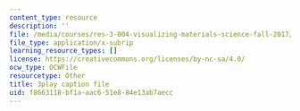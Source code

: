 ```yaml
---
content_type: resource
description: ''
file: /media/courses/res-3-004-visualizing-materials-science-fall-2017/f8663118bf1aaac651e884e13ab7aecc_pRmUADgEf98.srt
file_type: application/x-subrip
learning_resource_types: []
license: https://creativecommons.org/licenses/by-nc-sa/4.0/
ocw_type: OCWFile
resourcetype: Other
title: 3play caption file
uid: f8663118-bf1a-aac6-51e8-84e13ab7aecc
---
```

